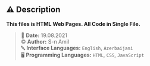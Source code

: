 ## ⚠️ Description
**This files is HTML Web Pages. All Code in Single File.**

> 📅 **Date:** 19.08.2021 <br>
> ©️ **Author:** S-n Amil <br>
> 🔤 **Interface Languages:** `English`, `Azerbaijani` <br>
> 🖥️ **Programming Languages:** `HTML`, `CSS`, `JavaScript` <br>
